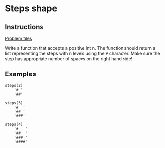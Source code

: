 # Steps shape

## Instructions
[Problem files](.)

Write a function that accepts a positive Int n. The function should return a list representing the steps with n levels using the `#`
character. Make sure the step has appropriate number of spaces on the right hand side!

## Examples
```
steps(2)
    '# '
    '##'

steps(3)
    '#  '
    '## '
    '###'

steps(4)
    '#   '
    '##  '
    '### '
    '####'
```

